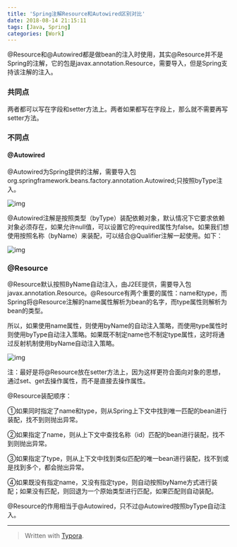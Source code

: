 ```yaml
---
title: 'Spring注解Resource和Autowired区别对比'
date: 2018-08-14 21:15:11
tags: [Java, Spring]
categories: [Work]
---
```


@Resource和@Autowired都是做bean的注入时使用，其实@Resource并不是Spring的注解，它的包是javax.annotation.Resource，需要导入，但是Spring支持该注解的注入。

### 共同点

两者都可以写在字段和setter方法上。两者如果都写在字段上，那么就不需要再写setter方法。

### 不同点

#### @Autowired

@Autowired为Spring提供的注解，需要导入包org.springframework.beans.factory.annotation.Autowired;只按照byType注入。

![img](https://ss0.baidu.com/6ONWsjip0QIZ8tyhnq/it/u=2195010768,3429289948&fm=173&app=25&f=JPEG?w=401&h=263&s=E0D2A164DAEC976C54D5458F0000E082)

@Autowired注解是按照类型（byType）装配依赖对象，默认情况下它要求依赖对象必须存在，如果允许null值，可以设置它的required属性为false。如果我们想使用按照名称（byName）来装配，可以结合@Qualifier注解一起使用。如下：

![img](https://ss0.baidu.com/6ONWsjip0QIZ8tyhnq/it/u=1835858463,553867819&fm=173&app=25&f=JPEG?w=400&h=124&s=B8C2A544CFA4BD725E79858F0000E0C2)

### @Resource

@Resource默认按照ByName自动注入，由J2EE提供，需要导入包javax.annotation.Resource。@Resource有两个重要的属性：name和type，而Spring将@Resource注解的name属性解析为bean的名字，而type属性则解析为bean的类型。

所以，如果使用name属性，则使用byName的自动注入策略，而使用type属性时则使用byType自动注入策略。如果既不制定name也不制定type属性，这时将通过反射机制使用byName自动注入策略。

![img](https://ss1.baidu.com/6ONXsjip0QIZ8tyhnq/it/u=1198233895,1119089040&fm=173&app=25&f=JPEG?w=401&h=257&s=B0D7A1641AE48D6C14C5458B0000E08A)

注：最好是将@Resource放在setter方法上，因为这样更符合面向对象的思想，通过set、get去操作属性，而不是直接去操作属性。

@Resource装配顺序：

①如果同时指定了name和type，则从Spring上下文中找到唯一匹配的bean进行装配，找不到则抛出异常。

②如果指定了name，则从上下文中查找名称（id）匹配的bean进行装配，找不到则抛出异常。

③如果指定了type，则从上下文中找到类似匹配的唯一bean进行装配，找不到或是找到多个，都会抛出异常。

④如果既没有指定name，又没有指定type，则自动按照byName方式进行装配；如果没有匹配，则回退为一个原始类型进行匹配，如果匹配则自动装配。

@Resource的作用相当于@Autowired，只不过@Autowired按照byType自动注入。



---
> Written with [Typora](https://typora.io/).